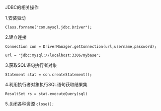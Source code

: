 ﻿JDBC的相关操作

1.安装驱动

`Class.forname("com.mysql.jdbc.Driver");`

2.建立连接

`Connection con = DriverManager.getConnection(url,username,password);`

`url = "jdbc:mysql://localhost:3306/mybase";`

3.获取SQL语句执行者对象

`Statement stat = con.createStatement();`

4.利用执行者对象执行SQL语句获取结果集

`ResultSet rs = stat.executeQuery(sql)`

5.关闭各种资源
 `close();`